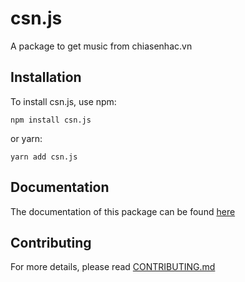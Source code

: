 # csn.js
A package to get music from chiasenhac.vn
## Installation
To install csn.js, use npm:
```
npm install csn.js
```
or yarn:
```
yarn add csn.js
```

## Documentation
The documentation of this package can be found [here](https://csnjs.nezukobot.vn/)

## Contributing
For more details, please read [CONTRIBUTING.md](https://github.com/CookieGMVN/csn.js/tree/main/.github/CONTRIBUTING.md)